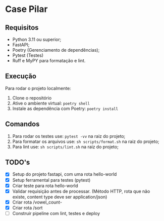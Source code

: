 # Case Pilar

## Requisitos
- Python 3.11 ou superior;
- FastAPI;
- Poetry (Gerenciamento de dependências);
- Pytest (Testes)
- Ruff e MyPY para formatação e lint.

## Execução

Para rodar o projeto localmente:

1. Clone o repositório
2. Ative o ambiente virtual: `poetry shell`
3. Instale as dependência com Poetry: `poetry install`

## Comandos

1. Para rodar os testes use: `pytest -vv` na raiz do projeto;
2. Para formatar os arquivos use: `sh scripts/format.sh` na raiz do projeto;
2. Para lint use: `sh scripts/lint.sh` na raiz do projeto;

## TODO's

- [x] Setup do projeto fastapi, com uma rota hello-world 
- [x] Setup ferramental para testes (pytest)
- [x] Criar teste para rota hello-world
- [x] Validar requisição antes de processar. (Método HTTP, rota que não existe, content type deve ser application/json)
- [x] Criar rota /vowel_count- 
- [x] Criar rota /sort 
- [ ] Construir pipeline com lint, testes e deploy 
